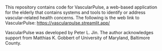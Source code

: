 This repository contains code for VascularPulse, a web-based application for the elderly that contains systems and tools to identify or address vascular-related health concerns.
The following is the web link to VascularPulse: https://vascularpulse.streamlit.app/

VascularPulse was developed by Peter L. Jin. The author acknowledges support from Matthias K. Gobbert of University of Maryland, Baltimore County.
